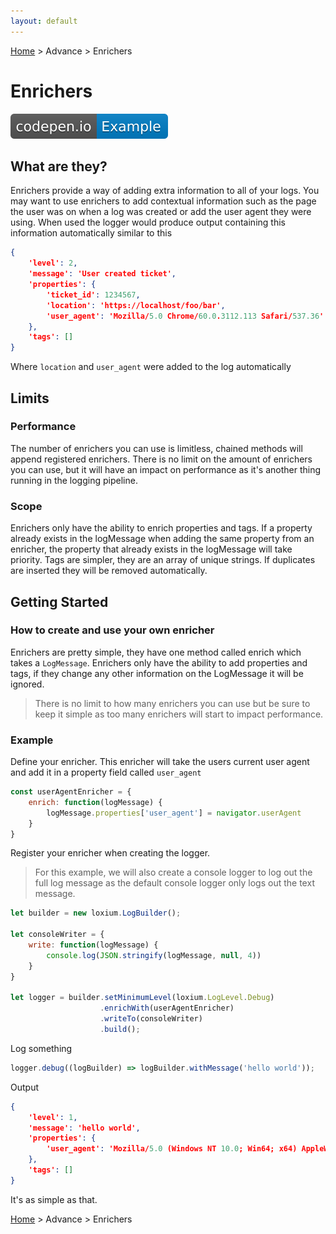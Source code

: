 ```yaml
---
layout: default
---
```

[Home](http://www.loxiumjs.com) > Advance > Enrichers

# Enrichers
[![example](../assets/imgs/codepen.io-Example.svg)](https://codepen.io/supercide/pen/aLBoWx)

## What are they?

Enrichers provide a way of adding extra information to all of your logs. You may want to use enrichers to add contextual information such as the page the user was on when a log was created or add the user agent they were using. When used the logger would produce output containing this information automatically similar to this
  
```json
{
    'level': 2,
    'message': 'User created ticket',
    'properties': {
        'ticket_id': 1234567,
        'location': 'https://localhost/foo/bar',
        'user_agent': 'Mozilla/5.0 Chrome/60.0.3112.113 Safari/537.36'
    },
    'tags': []
}
```

Where `location` and `user_agent` were added to the log automatically

## Limits

### Performance 
The number of enrichers you can use is limitless, chained methods will append registered enrichers. There is no limit on the amount of enrichers you can use, but it will have an impact on performance as it's another thing running in the logging pipeline.

### Scope
Enrichers only have the ability to enrich properties and tags. If a property already exists in the logMessage when adding the same property from an enricher, the property that already exists in the logMessage will take priority. Tags are simpler, they are an array of unique strings. If duplicates are inserted they will be removed automatically.

## Getting Started 

### How to create and use your own enricher

Enrichers are pretty simple, they have one method called enrich which takes a `LogMessage`. Enrichers only have the ability to add properties and tags, if they change any other information on the LogMessage it will be ignored.

> There is no limit to how many enrichers you can use but be sure to keep it simple as too many enrichers will start to impact performance.

### Example
Define your enricher. This enricher will take the users current user agent and add it in a property field called `user_agent`

```js
const userAgentEnricher = {
    enrich: function(logMessage) {
        logMessage.properties['user_agent'] = navigator.userAgent
    }
}
```

Register your enricher when creating the logger. 

> For this example, we will also create a console logger to log out the full log message as the default console logger only logs out the text message. 

```js
let builder = new loxium.LogBuilder();

let consoleWriter = {
    write: function(logMessage) {
        console.log(JSON.stringify(logMessage, null, 4))
    }
}
    
let logger = builder.setMinimumLevel(loxium.LogLevel.Debug)
                    .enrichWith(userAgentEnricher)
                    .writeTo(consoleWriter)
                    .build();
```

Log something

```js
logger.debug((logBuilder) => logBuilder.withMessage('hello world'));
```

Output
```json
{
    'level': 1,
    'message': 'hello world',
    'properties': {
        'user_agent': 'Mozilla/5.0 (Windows NT 10.0; Win64; x64) AppleWebKit/537.36 (KHTML, like Gecko) Chrome/60.0.3112.113 Safari/537.36'
    },
    'tags': []
}
```

It's as simple as that.

[Home](http://www.loxiumjs.com) > Advance > Enrichers